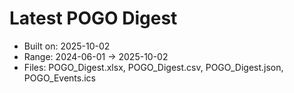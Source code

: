# Latest POGO Digest
- Built on: 2025-10-02
- Range: 2024-06-01 → 2025-10-02
- Files: POGO_Digest.xlsx, POGO_Digest.csv, POGO_Digest.json, POGO_Events.ics
